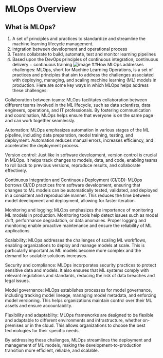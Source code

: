 # MLOps Overview
## What is MLOps?
1. A set of principles and practices to standardize and streamline the machine learning lifecycle management.
2. Intgration between development and operational process
3. Teams collabrate to build, automate, test and monitor learning pipelines
4. Based upon the DevOps principles of continuous integration, continuous delivery + continuous training 
![image](https://github.com/ManojGuttha/MLFlow-Doc/assets/158753894/18e465ff-8150-44d7-9a3a-e660ee94fec5)
##How MLOps addresses challenges:
MLOps, short for Machine Learning Operations, is a set of practices and principles that aim to address the challenges associated with deploying, managing, and scaling machine learning (ML) models in production. Here are some key ways in which MLOps helps address these challenges:

Collaboration between teams: MLOps facilitates collaboration between different teams involved in the ML lifecycle, such as data scientists, data engineers, operations, and IT professionals. By fostering communication and coordination, MLOps helps ensure that everyone is on the same page and can work together seamlessly.

Automation: MLOps emphasizes automation in various stages of the ML pipeline, including data preparation, model training, testing, and deployment. Automation reduces manual errors, increases efficiency, and accelerates the deployment process.

Version control: Just like in software development, version control is crucial in MLOps. It helps track changes to models, data, and code, enabling teams to roll back to previous versions, reproduce results, and collaborate effectively.

Continuous Integration and Continuous Deployment (CI/CD): MLOps borrows CI/CD practices from software development, ensuring that changes to ML models can be automatically tested, validated, and deployed in a consistent and reproducible manner. This reduces the time between model development and deployment, allowing for faster iteration.

Monitoring and logging: MLOps emphasizes the importance of monitoring ML models in production. Monitoring tools help detect issues such as model drift, performance degradation, or data anomalies. Proper logging and monitoring enable proactive maintenance and ensure the reliability of ML applications.

Scalability: MLOps addresses the challenges of scaling ML workflows, enabling organizations to deploy and manage models at scale. This is particularly important as ML models become more complex and the demand for scalable solutions increases.

Security and compliance: MLOps incorporates security practices to protect sensitive data and models. It also ensures that ML systems comply with relevant regulations and standards, reducing the risk of data breaches and legal issues.

Model governance: MLOps establishes processes for model governance, including tracking model lineage, managing model metadata, and enforcing model versioning. This helps organizations maintain control over their ML assets and ensure accountability.

Flexibility and adaptability: MLOps frameworks are designed to be flexible and adaptable to different environments and infrastructure, whether on-premises or in the cloud. This allows organizations to choose the best technologies for their specific needs.

By addressing these challenges, MLOps streamlines the deployment and management of ML models, making the development-to-production transition more efficient, reliable, and scalable.
